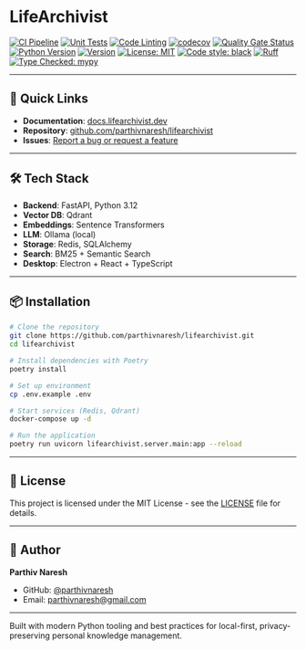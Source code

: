 # LifeArchivist

[![CI Pipeline](https://github.com/parthivnaresh/lifearchivist/actions/workflows/ci.yml/badge.svg)](https://github.com/parthivnaresh/lifearchivist/actions/workflows/ci.yml)
[![Unit Tests](https://github.com/parthivnaresh/lifearchivist/actions/workflows/test-unit.yml/badge.svg)](https://github.com/parthivnaresh/lifearchivist/actions/workflows/test-unit.yml)
[![Code Linting](https://github.com/parthivnaresh/lifearchivist/actions/workflows/lint.yml/badge.svg)](https://github.com/parthivnaresh/lifearchivist/actions/workflows/lint.yml)
[![codecov](https://codecov.io/gh/parthivnaresh/lifearchivist/branch/main/graph/badge.svg)](https://codecov.io/gh/parthivnaresh/lifearchivist)
[![Quality Gate Status](https://sonarcloud.io/api/project_badges/measure?project=parthivnaresh_lifearchivist&metric=alert_status)](https://sonarcloud.io/summary/new_code?id=parthivnaresh_lifearchivist)
[![Python Version](https://img.shields.io/badge/python-3.12-blue.svg)](https://www.python.org/downloads/)
[![Version](https://img.shields.io/badge/version-0.1.0-blue.svg)](https://github.com/parthivnaresh/lifearchivist/releases)
[![License: MIT](https://img.shields.io/badge/License-MIT-yellow.svg)](https://opensource.org/licenses/MIT)
[![Code style: black](https://img.shields.io/badge/code%20style-black-000000.svg)](https://github.com/psf/black)
[![Ruff](https://img.shields.io/endpoint?url=https://raw.githubusercontent.com/astral-sh/ruff/main/assets/badge/v2.json)](https://github.com/astral-sh/ruff)
[![Type Checked: mypy](https://img.shields.io/badge/type%20checked-mypy-blue.svg)](http://mypy-lang.org/)

---

## 🚀 Quick Links

- **Documentation**: [docs.lifearchivist.dev](https://docs.lifearchivist.dev)
- **Repository**: [github.com/parthivnaresh/lifearchivist](https://github.com/parthivnaresh/lifearchivist)
- **Issues**: [Report a bug or request a feature](https://github.com/parthivnaresh/lifearchivist/issues)

---

## 🛠️ Tech Stack

- **Backend**: FastAPI, Python 3.12
- **Vector DB**: Qdrant
- **Embeddings**: Sentence Transformers
- **LLM**: Ollama (local)
- **Storage**: Redis, SQLAlchemy
- **Search**: BM25 + Semantic Search
- **Desktop**: Electron + React + TypeScript

---

## 📦 Installation

```bash
# Clone the repository
git clone https://github.com/parthivnaresh/lifearchivist.git
cd lifearchivist

# Install dependencies with Poetry
poetry install

# Set up environment
cp .env.example .env

# Start services (Redis, Qdrant)
docker-compose up -d

# Run the application
poetry run uvicorn lifearchivist.server.main:app --reload
```

---

## 📄 License

This project is licensed under the MIT License - see the [LICENSE](LICENSE) file for details.

---

## 👤 Author

**Parthiv Naresh**
- GitHub: [@parthivnaresh](https://github.com/parthivnaresh)
- Email: parthivnaresh@gmail.com

---

Built with modern Python tooling and best practices for local-first, privacy-preserving personal knowledge management.
